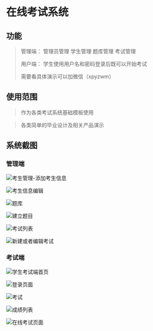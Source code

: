 # 在线考试系统


## 功能
> 管理端： 管理员管理  学生管理  题库管理  考试管理
>
> 用户端： 学生使用用户名和密码登录后既可以开始考试
>
> 需要看具体演示可以加微信（xpyzwm）

## 使用范围
> 作为各类考试系统基础模板使用



> 各类简单的毕业设计及相关产品演示

## 系统截图

###  管理端

![考生管理-添加考生信息](https://i.loli.net/2021/11/09/DByGJ4WUirwuZYk.png)

![考生信息编辑](https://i.loli.net/2021/11/09/cDizs1GudnIOrjH.png)

![题库](https://i.loli.net/2021/11/09/hkILP7TiwDBxnsa.png)

![建立题目](https://i.loli.net/2021/11/09/4zFMdnV6v5EebcG.png)

![考试列表](https://i.loli.net/2021/11/09/5tjSRcTF2ZmhUBI.png)

![新建或者编辑考试](https://i.loli.net/2021/11/09/qH5eNTGlfbdDiLM.png)



### 考试端

![学生考试端首页](https://i.loli.net/2021/11/09/56CqDedLobxREzI.png)

![登录页面](https://i.loli.net/2021/11/09/Wl7LYvZoVQ1wpfC.png)

![考试](https://i.loli.net/2021/11/09/xp9TEXOcHRuvNrk.png)

![成绩列表](https://i.loli.net/2021/11/09/PDCUkt6J2bN3cR9.png)

![在线考试页面](https://i.loli.net/2021/11/09/1YocGhmBF3bKnQC.png)
